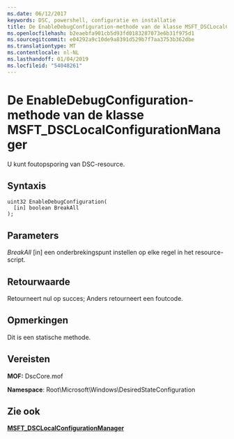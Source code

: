 ```yaml
---
ms.date: 06/12/2017
keywords: DSC, powershell, configuratie en installatie
title: De EnableDebugConfiguration-methode van de klasse MSFT_DSCLocalConfigurationManager
ms.openlocfilehash: b2eaebfa901cb5d93fd0183287073e6b31f975d1
ms.sourcegitcommit: e04292a9c10de9a8391d529b7f7aa3753b362dbe
ms.translationtype: MT
ms.contentlocale: nl-NL
ms.lasthandoff: 01/04/2019
ms.locfileid: "54048261"
---
```

# <a name="enabledebugconfiguration-method-of-the-msftdsclocalconfigurationmanager-class"></a>De EnableDebugConfiguration-methode van de klasse MSFT_DSCLocalConfigurationManager

U kunt foutopsporing van DSC-resource.

## <a name="syntax"></a>Syntaxis

```mof
uint32 EnableDebugConfiguration(
  [in] boolean BreakAll
);
```

## <a name="parameters"></a>Parameters

*BreakAll* \[in\] een onderbrekingspunt instellen op elke regel in het resource-script.

## <a name="return-value"></a>Retourwaarde

Retourneert nul op succes; Anders retourneert een foutcode.

## <a name="remarks"></a>Opmerkingen

Dit is een statische methode.

## <a name="requirements"></a>Vereisten

**MOF:** DscCore.mof

**Namespace**: Root\Microsoft\Windows\DesiredStateConfiguration

## <a name="see-also"></a>Zie ook

[**MSFT_DSCLocalConfigurationManager**](msft-dsclocalconfigurationmanager.md)